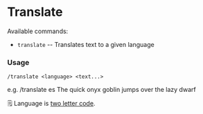 # Translate

Available commands:
- `translate`     -- Translates text to a given language 

### Usage 

```
/translate <language> <text...>
```
e.g.  /translate es The quick onyx goblin jumps over the lazy dwarf

🗒 Language is [two letter code](https://meta.wikimedia.org/wiki/Template:List_of_language_names_ordered_by_code). 